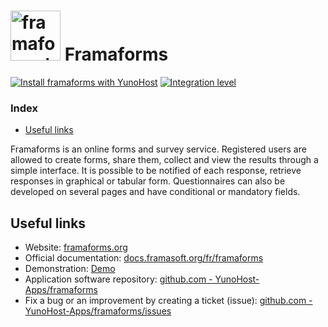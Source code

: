 # <img src="/images/framaforms_logo.png" height="80px" alt="framaforms's logo"> Framaforms

[![Install framaforms with YunoHost](https://install-app.yunohost.org/install-with-yunohost.svg)](https://install-app.yunohost.org/?app=framaforms) [![Integration level](https://dash.yunohost.org/integration/framaforms.svg)](https://dash.yunohost.org/appci/app/framaforms)

### Index

- [Useful links](#useful-links)

Framaforms is an online forms and survey service. Registered users are allowed to create forms, share them, collect and view the results through a simple interface.
It is possible to be notified of each response, retrieve responses in graphical or tabular form. Questionnaires can also be developed on several pages and have conditional or mandatory fields.

## Useful links

+ Website: [framaforms.org](https://framaforms.org/)
+ Official documentation: [docs.framasoft.org/fr/framaforms](https://docs.framasoft.org/fr/framaforms/)
+ Demonstration: [Demo](https://framaforms.org/)
+ Application software repository: [github.com - YunoHost-Apps/framaforms](https://github.com/YunoHost-Apps/framaforms_ynh)
+ Fix a bug or an improvement by creating a ticket (issue): [github.com - YunoHost-Apps/framaforms/issues](https://github.com/YunoHost-Apps/framaforms_ynh/issues)
